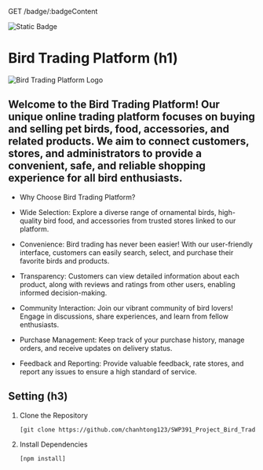 GET /badge/:badgeContent

![Static Badge](https://img.shields.io/badge/!%5BDatabase%5D(https%3A%2F%2Fimg.shields.io%2Fbadge%2FDatabase-Microsoft%2520SQL%2520Server-blue))



   # Bird Trading Platform (h1)

![Bird Trading Platform Logo](https://github.com/chanhtong123/SWP391_Project_Bird_Trading_Platform/assets/42312195/a8be39a2-5b00-41a3-9ba6-6d7d7390ca6c)

## Welcome to the Bird Trading Platform! Our unique online trading platform focuses on buying and selling pet birds, food, accessories, and related products. We aim to connect customers, stores, and administrators to provide a convenient, safe, and reliable shopping experience for all bird enthusiasts.

* Why Choose Bird Trading Platform?
- Wide Selection: Explore a diverse range of ornamental birds, high-quality bird food, and accessories from trusted stores linked to our platform.

- Convenience: Bird trading has never been easier! With our user-friendly interface, customers can easily search, select, and purchase their favorite birds and products.

- Transparency: Customers can view detailed information about each product, along with reviews and ratings from other users, enabling informed decision-making.

- Community Interaction: Join our vibrant community of bird lovers! Engage in discussions, share experiences, and learn from fellow enthusiasts.

- Purchase Management: Keep track of your purchase history, manage orders, and receive updates on delivery status.

- Feedback and Reporting: Provide valuable feedback, rate stores, and report any issues to ensure a high standard of service.



## Setting (h3)

1. Clone the Repository

   ```bash
   [git clone https://github.com/chanhtong123/SWP391_Project_Bird_Trading_Platform.git]
2. Install Dependencies
   ```bash
   [npm install]

</div>
